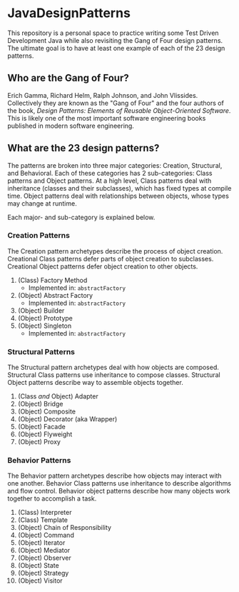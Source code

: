 # JavaDesignPatterns

This repository is a personal space to practice writing some Test Driven Development Java while also revisiting the Gang of Four design patterns. The ultimate goal is to have at least one example of each of the 23 design patterns.

## Who are the Gang of Four?

Erich Gamma, Richard Helm, Ralph Johnson, and John Vlissides. Collectively they are known as the "Gang of Four" and the four authors of the book, _Design Patterns: Elements of Reusable Object-Oriented Software_. This is likely one of the most important software engineering books published in modern software engineering.

## What are the 23 design patterns?

The patterns are broken into three major categories: Creation, Structural, and Behavioral. Each of these categories has 2 sub-categories: Class patterns and Object patterns. At a high level, Class patterns deal with inheritance (classes and their subclasses), which has fixed types at compile time. Object patterns deal with relationships between objects, whose types may change at runtime. 

Each major- and sub-category is explained below.

### Creation Patterns
The Creation pattern archetypes describe the process of object creation. Creational Class patterns defer parts of object creation to subclasses. Creational Object patterns defer object creation to other objects.

1. (Class) Factory Method
    - Implemented in: `abstractFactory`
1. (Object) Abstract Factory
    - Implemented in: `abstractFactory`
1. (Object) Builder
1. (Object) Prototype
1. (Object) Singleton
    - Implemented in: `abstractFactory`

### Structural Patterns
The Structural pattern archetypes deal with how objects are composed. Structural Class patterns use inheritance to compose classes. Structural Object patterns describe way to assemble objects together.

1. (Class _and_ Object) Adapter
1. (Object) Bridge
1. (Object) Composite
1. (Object) Decorator (aka Wrapper)
1. (Object) Facade
1. (Object) Flyweight
1. (Object) Proxy

### Behavior Patterns

The Behavior pattern archetypes describe how objects may interact with one another. Behavior Class patterns use inheritance to describe algorithms and flow control. Behavior object patterns describe how many objects work together to accomplish a task.

1. (Class) Interpreter
1. (Class) Template
1. (Object) Chain of Responsibility
1. (Object) Command
1. (Object) Iterator
1. (Object) Mediator
1. (Object) Observer
1. (Object) State
1. (Object) Strategy
1. (Object) Visitor
